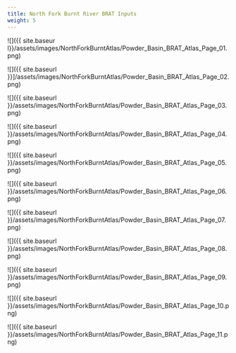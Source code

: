 ```yaml
---
title: North Fork Burnt River BRAT Inputs
weight: 5
---
```


![]({{ site.baseur l}}/assets/images/NorthForkBurntAtlas/Powder_Basin_BRAT_Atlas_Page_01.png)

![]({{ site.baseurl }}]/assets/images/NorthForkBurntAtlas/Powder_Basin_BRAT_Atlas_Page_02.png)

![]({{ site.baseurl }}/assets/images/NorthForkBurntAtlas/Powder_Basin_BRAT_Atlas_Page_03.png)

![]({{ site.baseurl }}/assets/images/NorthForkBurntAtlas/Powder_Basin_BRAT_Atlas_Page_04.png)

![]({{ site.baseurl }}/assets/images/NorthForkBurntAtlas/Powder_Basin_BRAT_Atlas_Page_05.png)

![]({{ site.baseurl }}/assets/images/NorthForkBurntAtlas/Powder_Basin_BRAT_Atlas_Page_06.png)

![]({{ site.baseurl }}/assets/images/NorthForkBurntAtlas/Powder_Basin_BRAT_Atlas_Page_07.png)

![]({{ site.baseurl }}/assets/images/NorthForkBurntAtlas/Powder_Basin_BRAT_Atlas_Page_08.png)

![]({{ site.baseurl }}/assets/images/NorthForkBurntAtlas/Powder_Basin_BRAT_Atlas_Page_09.png)

![]({{ site.baseurl }}/assets/images/NorthForkBurntAtlas/Powder_Basin_BRAT_Atlas_Page_10.png)

![]({{ site.baseurl }}/assets/images/NorthForkBurntAtlas/Powder_Basin_BRAT_Atlas_Page_11.png)